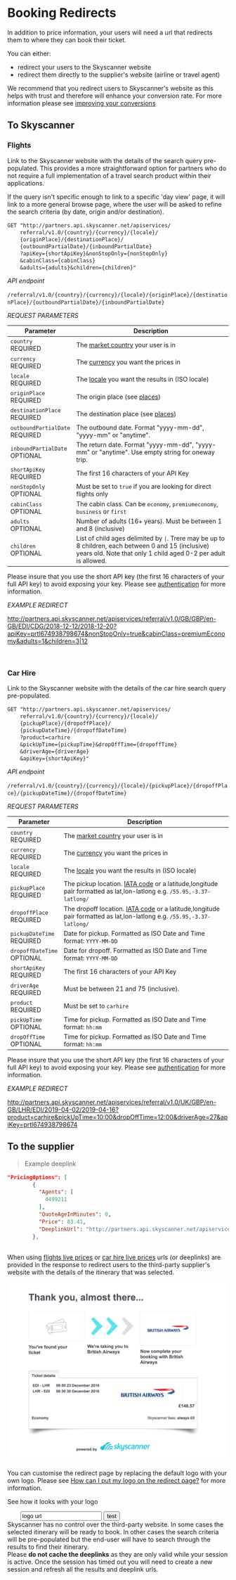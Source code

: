 # Booking Redirects

In addition to price information, your users will need a url that redirects them to where they can book their ticket. 

You can either:

* redirect your users to the Skyscanner website 
* redirect them directly to the supplier's website (airline or travel agent)

<aside class="notice" >
  We recommend that you redirect users to Skyscanner's website as this helps with trust and therefore will enhance your conversion rate. For more information please see <a href="#improving-your-conversions">improving your conversions</a>

</aside>

## To Skyscanner

### Flights

Link to the Skyscanner website with the details of the search query pre-populated. This provides a more straightforward option for partners who do not require a full implementation of a travel search product within their applications.

If the query isn't specific enough to link to a specific 'day view' page, it will link to a more general browse page, where the user will be asked to refine the search criteria (by date, origin and/or destination).


```shell
GET "http://partners.api.skyscanner.net/apiservices/
    referral/v1.0/{country}/{currency}/{locale}/
    {originPlace}/{destinationPlace}/
    {outboundPartialDate}/{inboundPartialDate}
    ?apiKey={shortApiKey}&nonStopOnly={nonStopOnly}
	&cabinClass={cabinClass}
	&adults={adults}&children={children}"
```
*API endpoint*

`/referral/v1.0/{country}/{currency}/{locale}/{originPlace}/{destinationPlace}/{outboundPartialDate}/{inboundPartialDate}`

*REQUEST PARAMETERS*

Parameter | Description |
--------- | ------- |
| ```country``` <br><span class="required">REQUIRED</span> | The [market country](#markets) your user is in |
| ```currency``` <br><span class="required">REQUIRED</span> | The [currency](#currencies) you want the prices in |
| ```locale``` <br><span class="required">REQUIRED</span> | The [locale](#locales) you want the results in (ISO locale) |
| ```originPlace``` <br><span class="required">REQUIRED</span> | The origin place (see [places](#places)) |
| ```destinationPlace``` <br><span class="required">REQUIRED</span> | The destination place (see [places](#places)) |
| ```outboundPartialDate``` <br><span class="required">REQUIRED</span> | The outbound date. Format "yyyy-mm-dd", "yyyy-mm" or "anytime". |
| ```inboundPartialDate``` <br><span class="optional">OPTIONAL</span> | The return date. Format "yyyy-mm-dd", "yyyy-mm" or "anytime". Use empty string for oneway trip. |
| ```shortApiKey``` <br><span class="required">REQUIRED</span> | The first 16 characters of your API Key |
| ```nonStopOnly``` <br><span class="optional">OPTIONAL</span> | Must be set to `true` if you are looking for direct flights only |
| ```cabinClass``` <br><span class="optional">OPTIONAL</span> | The cabin class. Can be `economy`, `premiumeconomy`, `business` or `first` |
| ```adults``` <br><span class="optional">OPTIONAL</span> | Number of adults (16+ years). Must be between 1 and 8 (inclusive) |
| ```children``` <br><span class="optional">OPTIONAL</span> | List of child ages delimited by <code>&#124;</code>. Trere may be up to 8 children, each between 0 and 15 (inclusive) years old. Note that only 1 child aged 0-2 per adult is allowed. |

<aside class="warning">
  Please insure that you use the short API key (the first 16 characters of your full API key) to avoid exposing your key. Please see <a href="#authentication">authentication</a> for more information.

</aside>

*EXAMPLE REDIRECT*

<a href="http://partners.api.skyscanner.net/apiservices/referral/v1.0/GB/GBP/en-GB/EDI/CDG/2018-12-12/2018-12-20?apiKey=prtl674938798674&nonStopOnly=true&cabinClass=premiumEconomy&adults=1&children=3|12" target="_blank">http://partners.api.skyscanner.net/apiservices/referral/v1.0/GB/GBP/en-GB/EDI/CDG/2018-12-12/2018-12-20?apiKey=prtl674938798674&nonStopOnly=true&cabinClass=premiumEconomy&adults=1&children=3|12</a>

<br>

### Car Hire

Link to the Skyscanner website with the details of the car hire search query pre-populated. 
 

```shell
GET "http://partners.api.skyscanner.net/apiservices/
    referral/v1.0/{country}/{currency}/{locale}/
    {pickupPlace}/{dropoffPlace}/
    {pickupDateTime}/{dropoffDateTime}
    ?product=carhire
    &pickUpTime={pickupTime}&dropOffTime={dropoffTime}
    &driverAge={driverAge}
    &apiKey={shortApiKey}"
```
*API endpoint*

`/referral/v1.0/{country}/{currency}/{locale}/{pickupPlace}/{dropoffPlace}/{pickupDateTime}/{dropoffDateTime}`

*REQUEST PARAMETERS*

Parameter | Description |
--------- | ------- |
| ```country``` <br><span class="required">REQUIRED</span> | The [market country](#markets) your user is in |
| ```currency``` <br><span class="required">REQUIRED</span> | The [currency](#currencies) you want the prices in |
| ```locale``` <br><span class="required">REQUIRED</span> | The [locale](#locales) you want the results in (ISO locale) |
| ```pickupPlace``` <br><span class="required">REQUIRED</span> | The pickup location. [IATA code](#schemas) or a latitude,longitude pair formatted as lat,lon-latlong e.g. `/55.95,-3.37-latlong/` |
| ```dropoffPlace``` <br><span class="required">REQUIRED</span> | The dropoff location. [IATA code](#schemas) or a latitude,longitude pair formatted as lat,lon-latlong e.g. `/55.95,-3.37-latlong/` |
| ```pickupDateTime``` <br><span class="required">REQUIRED</span> | Date for pickup. Formatted as ISO Date and Time format: `YYYY-MM-DD` |
| ```dropoffDateTime``` <br><span class="optional">OPTIONAL</span> | Date for dropoff. Formatted as ISO Date and Time format: `YYYY-MM-DD` |
| ```shortApiKey``` <br><span class="required">REQUIRED</span> | The first 16 characters of your API Key |
| ```driverAge``` <br><span class="required">REQUIRED</span> | Must be between 21 and 75 (inclusive). |
| ```product``` <br><span class="required">REQUIRED</span>| Must be set to `carhire` |
| ```pickUpTime``` <br><span class="optional">OPTIONAL</span>| Time for pickup. Formatted as ISO Date and Time format: `hh:mm` |
| ```dropOffTime``` <br><span class="optional">OPTIONAL</span>| Time for pickup. Formatted as ISO Date and Time format: `hh:mm` |



<aside class="warning">
  Please insure that you use the short API key (the first 16 characters of your full API key) to avoid exposing your key. Please see <a href="#authentication">authentication</a> for more information.

</aside>

*EXAMPLE REDIRECT*

<a href="http://partners.api.skyscanner.net/apiservices/referral/v1.0/UK/GBP/en-GB/LHR/EDI/2019-04-02/2019-04-16?product=carhire&pickUpTime=10:00&dropOffTime=12:00&driverAge=27&apiKey=prtl674938798674" target="_blank">http://partners.api.skyscanner.net/apiservices/referral/v1.0/UK/GBP/en-GB/LHR/EDI/2019-04-02/2019-04-16?product=carhire&pickUpTime=10:00&dropOffTime=12:00&driverAge=27&apiKey=prtl674938798674</a>


## To the supplier

> Example deeplink

```json
"PricingOptions": [
        {
          "Agents": [
            4499211
          ],
          "QuoteAgeInMinutes": 0,
          "Price": 83.41,
          "DeeplinkUrl": "http://partners.api.skyscanner.net/apiservices/deeplink/v2?_cje=jzj5DawL5zJyT%2bnfe1..."
        },
      
```

When using [flights live prices](#flights-live-prices) or [car hire live prices](#car-hire-live-prices) urls (or deeplinks) are provided in the response to redirect users to the third-party supplier's website with the details of the itinerary that was selected. 

![deeplink page](/images/deeplink.png)

You can customise the redirect page by replacing the default logo with your own logo. Please see [How can I put my logo on the redirect page?](https://support.business.skyscanner.net/hc/en-us/articles/208180985-How-can-I-put-my-logo-on-the-redirect-page-) for more information.

See how it looks with your logo

<form action="redirect_page.html" method="GET" style="margin: 0 30px">
  <input type="text" name="logo_url" value="logo url"/>
  <input type="submit" value="test"/>
</form>

<aside class="notice">
Skyscanner has no control over the third-party website. In some cases the selected itinerary will be ready to book. In other cases the search criteria will be pre-populated but the end-user will have to search through the results to find their itinerary.
</aside>

<aside class="warning">
Please <b>do not cache the deeplinks</b> as they are only valid while your session is active. Once the session has timed out you will need to create a new session and refresh all the results and deeplink urls. 
</aside>  